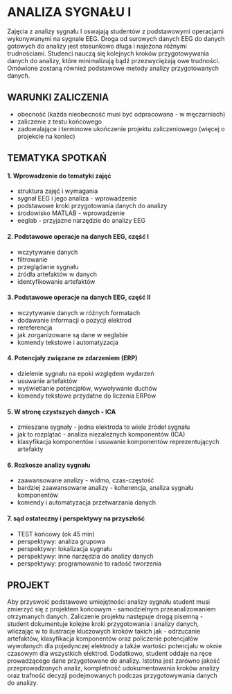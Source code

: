 # ANALIZA SYGNAŁU I

Zajęcia z analizy sygnału I oswajają studentów z podstawowymi operacjami wykonywanymi na sygnale EEG.
Droga od surowych danych EEG do danych gotowych do analizy jest stosunkowo długa i najeżona różnymi trudnościami. Studenci nauczą się kolejnych kroków przygotowywania danych do analizy, które minimalizują bądź przezwyciężają owe trudności. Omówione zostaną również podstawowe metody analizy przygotowanych danych. 

WARUNKI ZALICZENIA
------------------
* obecność (każda nieobecność musi być odpracowana - w męczarniach)
* zaliczenie z testu końcowego
* zadowalające i terminowe ukończenie projektu zaliczeniowego (więcej o projekcie na koniec)


TEMATYKA SPOTKAŃ
----------------

#### 1. Wprowadzenie do tematyki zajęć
* struktura zajęć i wymagania
* sygnał EEG i jego analiza - wprowadzenie
* podstawowe kroki przygotowania danych do analizy
* środowisko MATLAB - wprowadzenie
* eeglab - przyjazne narzędzie do analizy EEG

#### 2. Podstawowe operacje na danych EEG, część I
* wczytywanie danych
* filtrowanie
* przeglądanie sygnału
* źródła artefaktów w danych
* identyfikowanie artefaktów

#### 3. Podstawowe operacje na danych EEG, część II
* wczytywanie danych w różnych formatach
* dodawanie informacji o pozycji elektrod
* rereferencja
* jak zorganizowane są dane w eeglabie
* komendy tekstowe i automatyzacja

#### 4. Potencjały związane ze zdarzeniem (ERP)
* dzielenie sygnału na epoki względem wydarzeń
* usuwanie artefaktów
* wyświetlanie potencjałów, wywoływanie duchów
* komendy tekstowe przydatne do liczenia ERPów

#### 5. W stronę czystszych danych - ICA
* zmieszane sygnały - jedna elektroda to wiele źródeł sygnału
* jak to rozplątać - analiza niezależnych komponentów (ICA)
* klasyfikacja komponentów i usuwanie komponentów reprezentujących artefakty

#### 6. Rozkosze analizy sygnału
* zaawansowane analizy - widmo, czas-częstość
* bardziej zaawansowane analizy - koherencja, analiza sygnału komponentów
* komendy i automatyzacja przetwarzania danych

#### 7. sąd ostateczny i perspektywy na przyszłość
* TEST końcowy (ok 45 min)
* perspektywy: analiza grupowa
* perspektywy: lokalizacja sygnału
* perspektywy: inne narzędzia do analizy danych
* perspektywy: programowanie to radość tworzenia


PROJEKT
-------
Aby przyswoić podstawowe umiejętności analizy sygnału student musi zmierzyć się z projektem końcowym - samodzielnym przeanalizowaniem otrzymanych danych. Zaliczenie projektu następuje drogą pisemną - student dokumentuje kolejne kroki przygotowania i analizy danych, wliczając w to ilustracje kluczowych kroków takich jak - odrzucanie artefaktów, klasyfikacja komponentów oraz policzenie potencjałów wywołanych dla pojedynczej elektrody a także wartości potencjału w oknie czasowym dla wszystkich elektrod.  Dodatkowo, student oddaje na ręce prowadzącego dane przygotowane do analizy. Istotna jest zarówno jakość przeprowadzonych analiz, kompletność udokumentowania kroków analizy oraz trafność decyzji podejmowanych podczas przygotowywania danych do analizy.
